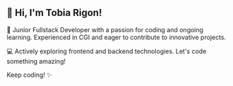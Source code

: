 ## 👋 Hi, I'm Tobia Rigon!

🚀 Junior Fullstack Developer with a passion for coding and ongoing learning. Experienced in CGI and eager to contribute to innovative projects.

💻 Actively exploring frontend and backend technologies. Let's code something amazing!

Keep coding! ✨

<!--
**TobiaRigon/TobiaRigon** is a ✨ _special_ ✨ repository because its `README.md` (this file) appears on your GitHub profile.

Here are some ideas to get you started:

- 🔭 I’m currently working on ...
- 🌱 I’m currently learning ...
- 👯 I’m looking to collaborate on ...
- 🤔 I’m looking for help with ...
- 💬 Ask me about ...
- 📫 How to reach me: ...
- 😄 Pronouns: ...
- ⚡ Fun fact: ...
-->
